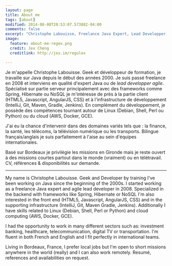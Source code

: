 ```yaml
---
layout: page
title: About me
tags: [about]
modified: 2014-08-08T20:53:07.573882-04:00
comments: false
excerpt: "Christophe Labouisse, Freelance Java Expert, Lead Developper, Geek"
image:
  feature: about-me-regex.png
  credit: Jex Cheng
  creditlink: http://jex.im/regulex

---
```

<div itemscope itemtype="http://data-vocabulary.org/Person">
<p>Je m'appelle <span itemprop="name">Christophe Labouisse</span>. Geek et développeur de formation, je travaille sur Java depuis le début des années 2000. Je suis passé <span itemprop="affiliation">freelance</span> en 2008 et interviens en qualité d'<span itemprop="title">expert Java</span> ou de <span itemprop="role"><em>lead developper agile</em></span>. Spécialisé sur partie serveur principalement avec des frameworks comme Spring, Hibernate ou NoSQL je m'intéresse de près à la partie client (HTML5, Javascript, AngularJS, CSS) et à l'infrastructure de développement (IntelliJ, Git, Maven, Gradle, Jenkins). En complément du développement, je possède des compétences tournant autour de Linux (Debian, Shell, Perl ou Python) ou du cloud (AWS, Docker, GCE).</p>

<p>J'ai eu la chance d'intervenir dans des domaines variés tels que : la finance, la santé, les télécoms, la télévision numérique ou les transports. Bilingue français/anglais je suis parfaitement à l'aise au sein d'équipes internationales.</p>

<p><span itemprop="address" itemscope itemtype="http://data-vocabulary.org/Address">Basé sur <span itemprop="locality">Bordeaux</span></span> je privilégie les missions en Gironde mais je reste ouvert à des missions courtes partout dans le monde (vraiment) ou en télétravail. CV, références & disponibilités sur demande.</p>
</div>
<hr>
<p>My name is Christophe Labouisse. Geek and Developer by training I've been working on Java since the beginning of the 2000s. I started working as a freelance Java expert and agile lead developer in 2008. Specialized in the backend with frameworks like Spring, Hibernate or NoSQL I'm also interested in the front end (HTML5, Javascript, AngularJS, CSS) and in the supporting infrastructure (IntelliJ, Git, Maven Gradle, Jenkins). Additionally I have skills related to Linux (Debian, Shell, Perl or Python) and cloud computing (AWS, Docker, GCE).</p>

<p>I had the opportunity to work in many different sectors such as: investment banking, healthcare, telecommunication, digital TV or transportation. I'm fluent in both French and English and I fit perfectly in international teams.</p>

<p>Living in Bordeaux, France, I prefer local jobs but I'm open to short missions anywhere in the world (really) and I can also work remotely. Resumé, references and availabilities on request.</p>
